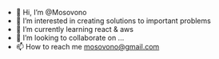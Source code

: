 - 👋 Hi, I’m @Mosovono
- 👀 I’m interested in creating solutions to important problems
- 🌱 I’m currently learning react & aws
- 💞️ I’m looking to collaborate on ...
- 📫 How to reach me mosovono@gmail.com

<!---
Mosovono/Mosovono is a ✨ special ✨ repository because its `README.md` (this file) appears on your GitHub profile.
You can click the Preview link to take a look at your changes.
--->
